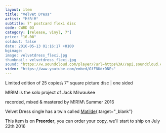 ```yaml
---
layout: item
title: "Velvet Dress"
artist: "M!R!M"
subtitle: 7" postcard flexi disc
code: CWRD 03
category: [release, vinyl, 7"]
price: "10.00"
soldout: false
date: 2016-05-13 01:16:17 +0100
bgimage:
image: velvetdress_flexi.jpg
thumbnail: velvetdress_flexi.jpg
sound: "https://w.soundcloud.com/player/?url=https%3A//api.soundcloud.com/tracks/265939022&amp;color=000000&amp;auto_play=false&amp;hide_related=false&amp;show_comments=true&amp;show_user=true&amp;show_reposts=false"
video: "https://www.youtube.com/embed/GfF8UdrDNEs"
---
```


Limited edition of 25 copies\\
7" square picture disc | one sided

M!R!M is the solo project of Jack Milwaukee

recorded, mixed & mastered by M!R!M\\
Summer 2016

Velvet Dress single has a twin called [Matilde]({{site.url}}/vinyl/7"/matilde){:target="_blank”}

This item is on  **Preorder**, you can order your copy,
we'll start to ship on July 22th 2016